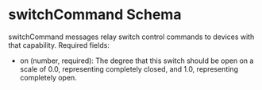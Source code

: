 # switchCommand Schema

switchCommand messages relay switch control commands to devices with that capability.  Required fields:

* on (number, required): The degree that this switch should be open on a scale of 0.0, representing completely closed, and 1.0, representing completely open.